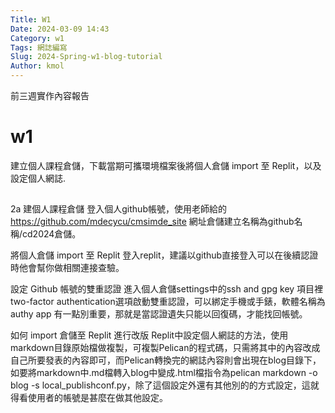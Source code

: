 ```yaml
---
Title: W1
Date: 2024-03-09 14:43
Category: w1
Tags: 網誌編寫
Slug: 2024-Spring-w1-blog-tutorial
Author: kmol
---
```


前三週實作內容報告

<!-- PELICAN_END_SUMMARY -->

# w1
建立個人課程倉儲，下載當期可攜環境檔案後將個人倉儲 import 至 Replit，以及設定個人網誌.
##
2a 建個人課程倉儲
登入個人github帳號，使用老師給的 https://github.com/mdecycu/cmsimde_site
網址倉儲建立名稱為github名稱/cd2024倉儲。

將個人倉儲 import 至 Replit
登入replit，建議以github直接登入可以在後續認證時他會幫你做相關連接查驗。

設定 Github 帳號的雙重認證
進入個人倉儲settings中的ssh and gpg key 項目裡two-factor authentication選項啟動雙重認證，可以綁定手機或手錶，軟體名稱為authy app
有一點別重要，那就是當認證遺失只能以回復碼，才能找回帳號。

如何 import 倉儲至 Replit 進行改版
Replit中設定個人網誌的方法，使用markdown目錄原始檔做複製，可複製Pelican的程式碼，只需將其中的內容改成自己所要發表的內容即可，而Pelican轉換完的網誌內容則會出現在blog目錄下，如要將markdown中.md檔轉入blog中變成.html檔指令為pelican markdown -o blog -s local_publishconf.py，除了這個設定外還有其他別的的方式設定，這就得看使用者的帳號是甚麼在做其他設定。


